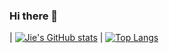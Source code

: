 ### Hi there 👋

| [![Jie's GitHub stats](https://github-readme-stats.vercel.app/api?username=jie-jay&count_private=true)](https://github.com/jie-jay) | [![Top Langs](https://github-readme-stats.vercel.app/api/top-langs/?username=jie-jay&langs_count=8)](https://github.com/jie-jay)



<!--
**jie-jay/jie-jay** is a ✨ _special_ ✨ repository because its `README.md` (this file) appears on your GitHub profile.

Here are some ideas to get you started:

- 🔭 I’m currently working on ...
- 🌱 I’m currently learning ...
- 👯 I’m looking to collaborate on ...
- 🤔 I’m looking for help with ...
- 💬 Ask me about ...
- 📫 How to reach me: ...
- 😄 Pronouns: ...
- ⚡ Fun fact: ...
-->
